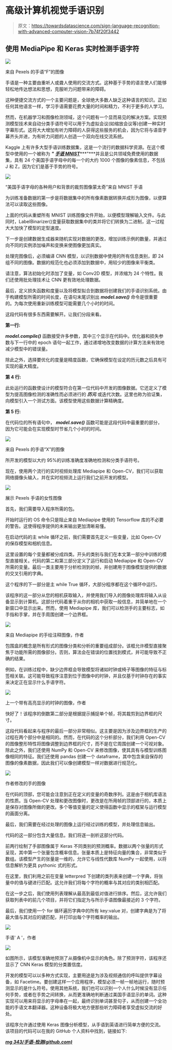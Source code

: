 # 高级计算机视觉手语识别

> 原文：<https://towardsdatascience.com/sign-language-recognition-with-advanced-computer-vision-7b74f20f3442>

## 使用 MediaPipe 和 Keras 实时检测手语字符

![](img/266bf09afdcac1c1652bfb44c595c47a.png)

来自 Pexels 的手语“F”的图像

手语是一种主要由重听人或聋人使用的交流方式。这种基于手势的语言使人们能够轻松地传达想法和思想，克服听力问题带来的障碍。

这种便捷交流方式的一个主要问题是，全球绝大多数人缺乏这种语言的知识。正如任何其他语言一样，学习手语需要花费大量的时间和精力，不利于更多的人学习。

然而，在机器学习和图像检测领域，这个问题有一个显而易见的解决方案。实现预测模型技术来自动分类手语符号可以用于为虚拟会议(如缩放会议等)创建一种实时字幕形式。这将大大增加有听力障碍的人获得这些服务的机会，因为它将与语音字幕齐头并进，为有听力问题的人创造一个双向在线交流系统。

Kaggle 上有许多大型手语训练数据集，这是一个流行的数据科学资源。在这个模型中使用的一个被称为 ***"*** [***手语 MNIST***](https://www.kaggle.com/datasets/datamunge/sign-language-mnist)***"***并且是公共领域免费使用的数据集，具有 24 个美国手语字母中的每一个的大约 1000 个图像的像素信息，不包括 J 和 Z，因为它们是基于手势的符号。

![](img/226d95fa91041bacdbc296a456bc8908.png)

“美国手语字母的各种用户和背景的裁剪图像蒙太奇”来自 MNIST 手语

为训练准备数据的第一步是将数据集中的所有像素数据转换并成形为图像，以便算法可以读取这些图像。

上面的代码从重塑所有 MNIST 训练图像文件开始，以便模型理解输入文件。与此同时，LabelBinarizer()变量获取数据集中的类并将它们转换为二进制，这一过程大大加快了模型的定型速度。

下一步是创建数据生成器来随机实现对数据的更改，增加训练示例的数量，并通过向不同的实例添加噪声和变换来使图像更加真实。

处理完图像后，必须编译 CNN 模型，以识别数据中使用的所有信息类别，即 24 组不同的图像。数据的规范化也必须添加到数据中，用较少的图像来平衡类。

请注意，算法初始化时添加了变量，如 Conv2D 模型，并浓缩为 24 个特性。我们还使用批处理技术让 CNN 更有效地处理数据。

最后，定义损失函数和度量以及将模型拟合到数据将创建我们的手语识别系统。由于构建模型所需的时间长度，在语句末尾识别出 ***model.save()*** 命令是很重要的。为每次使用重新训练模型可能需要几个小时的时间。

这段代码有很多东西需要解开。让我们分段来看。

**第一行:**

***model.compile()*** 函数接受许多参数，其中三个显示在代码中。优化器和损失参数与下一行中的 epoch 语句一起工作，通过递增地改变数据的计算方法来有效地减少模型中的错误量。

除此之外，选择要优化的度量是精度函数，它确保模型在设定的历元数之后具有可实现的最大精度。

**第 4 行:**

此处运行的函数使设计的模型符合在第一位代码中开发的图像数据。它还定义了模型为提高图像检测的准确性而必须进行的 ***历元*** 或迭代次数。这里也称为验证集，向模型引入一个测试方面。该模型使用这些数据计算精确度。

**第 5 行:**

在代码位的所有语句中， ***model.save()*** 函数可能是这段代码中最重要的部分，因为它可能会在实现模型时节省几个小时的时间。

![](img/8a7a8d779bb2b3123445cdbeb896e0eb.png)

来自 Pexels 的手语“X”的图像

所开发的模型以大约 95%的训练准确度准确地检测和分类手语符号。

现在，使用两个流行的实时视频处理库 Mediapipe 和 Open-CV，我们可以获取网络摄像头输入，并在实时视频流上运行我们之前开发的模型。

![](img/870622da667bc134a627876efb27d7bc.png)

展示 Pexels 手语的女性图像

首先，我们需要导入程序所需的包。

开始时运行的 OS 命令只是阻止来自 Mediapipe 使用的 Tensorflow 库的不必要的警告。这使得程序提供的未来输出更加清晰易懂。

在启动代码的主 while 循环之前，我们需要首先定义一些变量，比如 Open-CV 的保存模型和相机信息。

这里设置的每个变量都被分成四类。开头的类别与我们在本文第一部分中训练的模型直接相关。代码的第二和第三部分定义了运行和启动 Mediapipe 和 Open-CV 所需的变量。最后一类主要用于分析检测到的帧，并创建用于图像模型提供的数据的交叉引用的字典。

这个程序的下一部分是主 while True 循环，大部分程序都在这个循环中运行。

该程序的这一部分从您的相机获取输入，并使用我们导入的图像处理库将输入从设备显示到计算机。这部分代码着重于从你的相机中获取一般信息，并简单地在一个新窗口中显示出来。然而，使用 Mediapipe 库，我们可以检测手的主要标志，如手指和手掌，并在手周围创建一个边界框。

![](img/9e039927eb5d2df9975720fc963c827c.png)

来自 Mediapipe 的手绘注释图像，作者

包围盒的概念是所有形式的图像分类和分析的重要组成部分。该框允许模型直接聚焦于功能所需的图像部分。否则，算法会在错误的位置找到模式，并可能导致不正确的结果。

例如，在训练过程中，缺少边界框会导致模型将诸如时钟或椅子等图像的特征与标签相关联。这可能导致程序注意到位于图像中的时钟，并且仅基于时钟存在的事实来决定正在显示什么手语字符。

![](img/09451e2de2f14d74f0d484285a0e97a1.png)

上一个带有高亮显示的时钟的图像，作者

快好了！该程序的倒数第二部分是根据提示捕捉单个帧，将其裁剪到边界框的尺寸。

这段代码看起来与程序的最后一部分非常相似。这主要是因为涉及边界框的生产的过程在两个部分中是相同的。然而，在代码的这个分析部分，我们利用 Open-CV 的图像整形特性将图像调整到边界框的尺寸，而不是在它周围创建一个可视对象。除此之外，我们还使用 NumPy 和 Open-CV 来修改图像，使其具有与模型训练图像相同的特征。我们还使用 pandas 创建一个 dataframe，其中包含来自保存的图像的像素数据，因此我们可以像创建模型一样对数据进行规范化。

![](img/39c8fc25c9db962a5029d053c44a1d89.png)

作者修改的手的图像

在代码的顶部，您可能会注意到正在定义的变量的奇数序列。这是由于相机库语法的性质。当 Open-CV 处理和更改图像时，更改是在所用帧的顶部进行的，本质上是保存对图像所做的更改。多个等值变量的定义使得函数中显示的框架与运行模型的画面分离。

最后，我们需要在经过处理的图像上运行经过训练的模型，并处理信息输出。

代码的这一部分包含大量信息。我们将逐一剖析这部分代码。

前两行绘制了手部图像属于 Keras 不同类别的预测概率。数据以两个张量的形式呈现，其中第一个张量包含概率信息。张量本质上是特征向量的集合，非常类似于数组。该模型产生的张量是一维的，允许它与线性代数库 NumPy 一起使用，以将信息解析为更具 pythonic 式的形式。

在这里，我们利用之前在变量 letterpred 下创建的类列表来创建一个字典，将张量中的值与键进行匹配。这允许我们将每个字符的概率与其对应的类别相匹配。

在这一步之后，我们使用列表理解从最高到最低对值进行排序。然后，这允许我们获取列表中的前几个项目，并将它们指定为与所示手语图像最接近的 3 个字符。

最后，我们使用一个 for 循环遍历字典中的所有 key:value 对，创建字典是为了将最大值与其对应的键匹配，并打印出每个字符概率的输出。

![](img/a740a520f814676da33d903335bbb897.png)

手语' A '，作者

![](img/00e21d8e68725200567d7009281995ec.png)

如图所示，该模型准确地预测了从摄像机中显示的角色。除了预测字符，该程序还显示了 CNN Keras 模型的分类置信度。

开发的模型可以以多种方式实现，主要用途是为涉及视频通信的呼叫提供字幕设备，如 Facetime。要创建这样一个应用程序，模型必须一帧一帧地运行，随时预测显示的是什么符号。使用其他系统，我们也可以识别一个人什么时候没有显示任何手势，或者在手势之间转换，从而更准确地判断通过美国手语显示的单词。这种实现可以用来将显示的字母串在一起，最终识别单词甚至句子，从而创建一个全功能的手语文本翻译器。这种设备将极大地方便那些听力障碍者享受虚拟交流的好处。

该程序允许通过使用 Keras 图像分析模型，从手语到英语进行简单方便的交流。该项目的代码可以在我的 GitHub 个人资料中找到，链接如下:

[***mg 343/手语-检测(github.com)***](https://github.com/mg343/Sign-Language-Detection)